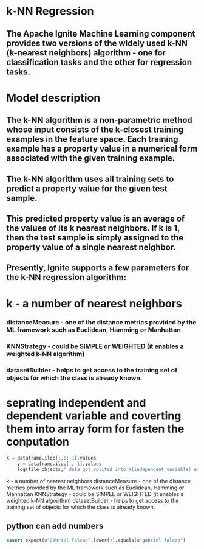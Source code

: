 # k-NN Regression

## The Apache Ignite Machine Learning component provides two versions of the widely used k-NN (k-nearest neighbors) algorithm - one for classification tasks and the other for regression tasks.

# Model description

## The k-NN algorithm is a non-parametric method whose input consists of the k-closest training examples in the feature space. Each training example has a property value in a numerical form associated with the given training example.

## The k-NN algorithm uses all training sets to predict a property value for the given test sample.
## This predicted property value is an average of the values of its k nearest neighbors. If k is 1, then the test sample is simply assigned to the property value of a single nearest neighbor.

## Presently, Ignite supports a few parameters for the k-NN regression algorithm:

# k - a number of nearest neighbors
 ### distanceMeasure - one of the distance metrics provided by the ML framework such as Euclidean, Hamming or Manhattan
###  KNNStrategy - could be SIMPLE or WEIGHTED (it enables a weighted k-NN algorithm)
 ### datasetBuilder - helps to get access to the training set of objects for which the class is already known.
 
# seprating independent and dependent variable and coverting them into array form for fasten the conputation

```python
X = dataframe.iloc[:,1:-1].values
    y = dataframe.iloc[:,-1].values
    log(file_objects," data got splited into X(independent variable) and Y ( Taregt variable)") 
```










k - a number of nearest neighbors
 distanceMeasure - one of the distance metrics provided by the ML framework such as Euclidean, Hamming or Manhattan
 KNNStrategy - could be SIMPLE or WEIGHTED (it enables a weighted k-NN algorithm)
 datasetBuilder - helps to get access to the training set of objects for which the class is already known.

## python can add numbers

```python
assert expect(u"Gabriel Falcao".lower()).equals(u"gabriel falcao")

```
